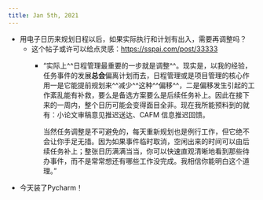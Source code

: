 ```yaml
---
title: Jan 5th, 2021
---
```


- 用电子日历来规划日程以后，如果实际执行和计划有出入，需要再调整吗？
	- 这个帖子或许可以给点灵感：https://sspai.com/post/33333
		- “实际上^^日程管理最重要的一步就是调整^^。现实是，以我的经验，任务事件的发展**总会**偏离计划而去，日程管理或是项目管理的核心作用一是它能提前规划来^^减少^^这种^^偏移^^，二是偏移发生引起的工作紊乱能有补救，要么是备选方案要么是后续任务补上。因此在接下来的一周内，整个日历可能会变得面目全非。现在我所能预料到的就有：小论文审稿意见推迟送达、CAFM 信息推迟回馈。
		  
		  当然任务调整是不可避免的，每天重新规划也是例行工作，但它绝不会让你手足无措。因为如果事件临时取消，空闲出来的时间可以由后续任务补上；整张日历满满当当，你可以快速直观清晰地看到那些待办事件，而不是常常想还有哪些工作没完成。我相信你能明白这个道理。”
- 今天装了Pycharm！